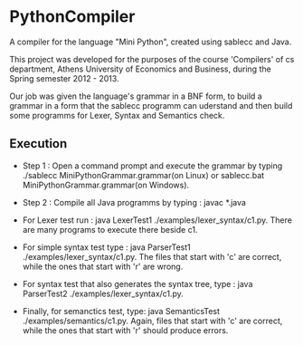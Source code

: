 PythonCompiler
==============

A compiler for the language "Mini Python", created using sablecc and Java.

This project was developed for the purposes of the course 'Compilers' of cs department, Athens University of Economics and Business, during the Spring semester 2012 - 2013.

Our job was given the language's grammar in a BNF form, to build a grammar in a form that the sablecc programm can uderstand and then build some programms for Lexer, Syntax and Semantics check.

## Execution
* Step 1 : Open a command prompt and execute the grammar by typing ./sablecc MiniPythonGrammar.grammar(on Linux) or sablecc.bat MiniPythonGrammar.grammar(on Windows).

* Step 2 : Compile all Java programms by typing : javac *.java

* For Lexer test run : java LexerTest1 ./examples/lexer_syntax/c1.py. There are many programs to execute there beside c1.

* For simple syntax test type : java ParserTest1 ./examples/lexer_syntax/c1.py. The files that start with 'c' are correct, while the ones that start with 'r' are wrong.

* For syntax test that also generates the syntax tree, type : java ParserTest2 ./examples/lexer_syntax/c1.py.

* Finally, for semanctics test, type: java SemanticsTest ./examples/semantics/c1.py. Again, files that start with 'c' are correct, while the ones that start with 'r' should produce errors.

